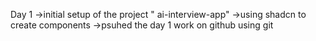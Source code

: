 Day 1
->initial setup of the project " ai-interview-app"
->using shadcn to create components
->psuhed the day 1 work on github using git 
